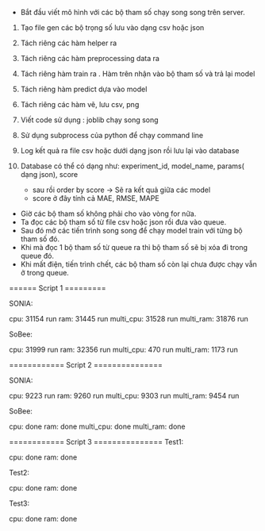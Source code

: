 - Bắt đầu viết mô hình với các bộ tham số chạy song song trên server.

1. Tạo file gen các bộ trọng số lưu vào dạng csv hoặc json 
2. Tách riêng các hàm helper ra 
3. Tách riêng các hàm preprocessing data ra 
4. Tách riêng hàm train ra . Hàm trên nhận vào bộ tham số và trả lại model 
5. Tách riêng hàm predict dựa vào model 
6. Tách riêng các hàm vẽ, lưu csv, png 

7. Viết code sử dụng : joblib chạy song song 
8. Sử dụng subprocess của python để chạy command line 

9. Log kết quả ra file csv hoặc dưới dạng json rồi lưu lại vào database 
10. Database có thể có dạng như: 
    experiment_id, model_name, params( dạng json), score
    - sau rồi order by score -> Sẽ ra kết quả giữa các model 
    - score ở đây tính cả MAE, RMSE, MAPE 
     
- Giờ các bộ tham số không phải cho vào vòng for nữa.
- Ta đọc các bộ tham số từ file csv hoặc json rồi đưa vào queue. 
- Sau đó mở các tiến trình song song để chạy model train với từng bộ tham số đó.
- Khi mà đọc 1 bộ tham số từ queue ra thì bộ tham số sẽ bị xóa đi trong queue đó.
- Khi mất điện, tiến trình chết, các bộ tham số còn lại chưa được chạy vẫn ở trong queue. 


====== Script 1 =========

SONIA:

cpu: 31154              run
ram: 31445              run
multi_cpu: 31528        run
multi_ram: 31876        run


SoBee:

cpu: 31999              run
ram: 32356              run
multi_cpu: 470          run
multi_ram: 1173         run


============ Script 2 ===============

SONIA:

cpu: 9223           run
ram: 9260           run
multi_cpu: 9303     run
multi_ram: 9454     run


SoBee:

cpu:        done
ram:        done
multi_cpu:  done
multi_ram:  done

============ Script 3 ===============
Test1:

cpu:  done
ram:  done


Test2:

cpu:  done 
ram:  done 


Test3:

cpu:  done 
ram:  done 





